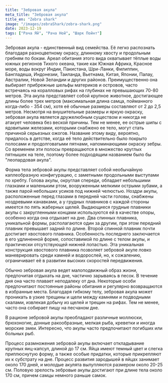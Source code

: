 ```yaml
---
title: "Зебровая акула"
meta_title: "Зебровая акула"
title_en: "Zebra shark"
image: "/images/zebraShark/zebra-shark.png"
date: 2023-12-19
tags: ["Рача Яй", "Рача Ной", "Шарк Пойнт"]
---
```

Зебровая акула - единственный вид семейства. Её легко распознать благодаря разноцветному окрасу, длинному хвосту и продольным гребням по бокам. Ареал обитания этого вида охватывает тёплые воды южных регионов Тихого океана, такие как Южная Африка, Красное море, воды вокруг Индии, Пакистана, Шри-Ланки, Филиппин, Бангладеша, Индонезии, Таиланда, Вьетнама, Китая, Японии, Палау, Австралии, Новой Зеландии и других районов. Преимущественно она выбирает прибрежные шельфы материков и островов, часто встречаясь на коралловых рифах на глубинах не превышающих 70-80 метров. Эта акула представляет собой крупное животное, достигающее длины более трех метров (максимальная длина самца, пойманного когда-либо - 354 см), хотя её обычные размеры составляют от 2 до 2,5 метров. Несмотря на внушительные размеры и яркую окраску, зебровая акула является дружелюбным существом и никогда не атакует человека без веской причины. Тем не менее, ее острые шипы с ядовитыми железами, которыми снабжено ее тело, могут стать причиной серьезных ожогов. Название этому виду, вероятно, придалось в детстве, когда её тело действительно было покрыто полосами и продолговатыми пятнами, напоминающими окраску зебры. Со временем эти полосы превращаются в множество круглых пятнышек на теле, поэтому более подходящим названием было бы "леопардовая акула".

Форма тела зебровой акулы представляет собой необычайную каплеобразную конфигурацию, с заметными продольными выступами по хребту. Голова акулы, округлая спереди, обладает небольшими глазками и маленьким ртом, вооруженным мелкими острыми зубами, а также парой небольших усиков под нижней челюстью. Ноздри акулы, расположенные перед глазами в передней части головы, снабжены ноздревыми канавками, а у грудных плавников с каждой стороны имеется по пять жаберных щелей. Выдающиеся грудные плавники акулы с закругленными концами используются ей в качестве опоры, особенно когда она отдыхает на дне. Два спинных плавника, уникальной формы, располагаются один за другим, при этом передний плавник превышает задний по длине. Второй спинной плавник почти достигает хвостового плавника. Особенность последнего заключается в его удлиненной форме, сопоставимой по длине с телом акулы, и практически отсутствующей нижней лопастью. Эта уникальная конструкция хвостового плавника позволяет зебровой акуле ловко маневрировать среди камней и водорослей, но, к сожалению, ограничивает её в развитии высоких скоростей передвижения.

Обычно зебровая акула ведет малоподвижный образ жизни, предпочитая отдыхать на дне, частично зарываясь в песок. В течение дня она часто плавает неподалеку от дна. Некоторые особи предпочитают постоянные районы обитания и регулярно возвращаются в избранные места. Благодаря гибкому телу, зебровая акула может проникать в узкие трещины и щели между камнями и подводными скалами, извлекая добычу из щелей и трещин на рифах. Тем не менее, часто она собирает пищу на песчаном дне.

В рационе зебровой акулы преобладают различные моллюски, брюхоногие, донные ракообразные, мелкая рыба, креветки и иногда морские змеи. Интересно, что акулы часто предпочитают погибших или больных рыб.

Процесс размножения зебровой акулы включает откладывание крупных яиц-капсул, длиной до 17 см. Яйца имеют темный цвет и слегка приплюснутую форму, а также особые придатки, которые прикрепляют их к субстрату на дне. Процесс развития зародышей в яйцах занимает около 170 дней, и молодые акулята вылупляются размером около 20-25 см. Половую зрелость зебровые акулы достигают при длине тела около 170 см, причем самцы немного раньше самок.
